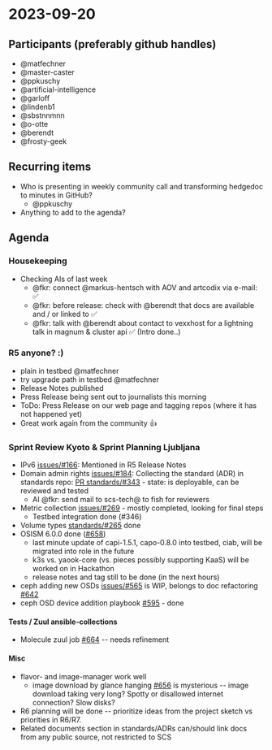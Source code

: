 # 2023-09-20

## Participants (preferably github handles)

- @matfechner
- @master-caster
- @ppkuschy
- @artificial-intelligence
- @garloff
- @lindenb1
- @sbstnnmnn
- @o-otte
- @berendt
- @frosty-geek

## Recurring items

- Who is presenting in weekly community call and transforming hedgedoc to minutes in GitHub?
    - @ppkuschy
- Anything to add to the agenda?

## Agenda

### Housekeeping 

- Checking AIs of last week
    - @fkr: connect @markus-hentsch with AOV and artcodix via e-mail: ✅
    - @fkr: before release: check with @berendt that docs are available and / or linked to ✅
    - @fkr: talk with @berendt about contact to vexxhost for a lightning talk in magnum & cluster api ✅ (Intro done..)

### R5 anyone? :)

- plain in testbed @matfechner
- try upgrade path in testbed @matfechner
- Release Notes published
- Press Release being sent out to journalists this morning
- ToDo: Press Release on our web page and tagging repos (where it has not happened yet)
- Great work again from the community :thumbsup:

### Sprint Review Kyoto & Sprint Planning Ljubljana
* IPv6 [issues/#166](https://github.com/SovereignCloudStack/issues/issues/166): Mentioned in R5 Release Notes
* Domain admin rights [issues/#184](https://github.com/SovereignCloudStack/issues/issues/184): Collecting the standard (ADR) in standards repo: [PR standards/#343](https://github.com/SovereignCloudStack/standards/pull/343) - state: is deployable, can be reviewed and tested
    * AI @fkr: send mail to scs-tech@ to fish for reviewers
* Metric collection [issues/#269](https://github.com/SovereignCloudStack/issues/issues/269) - mostly completed, looking for final steps
    * Testbed integration done (#346)
* Volume types [standards/#265](https://github.com/SovereignCloudStack/standards/issues/265) done
* OSISM 6.0.0 done ([#658](https://github.com/osism/issues/issues/658))
    * last minute update of capi-1.5.1, capo-0.8.0 into testbed, ciab, will be migrated into role in the future
    * k3s vs. yaook-core (vs. pieces possibly supporting  KaaS) will be worked on in Hackathon
    * release notes and tag still to be done (in the next hours)
* ceph adding new OSDs [issues/#565](https://github.com/osism/issues/issues/565) is WIP, belongs to doc refactoring [#642](https://github.com/osism/issues/issues/642)
* ceph OSD device addition playbook [#595](https://github.com/osism/issues/issues/595) - done

#### Tests / Zuul ansible-collections 
* Molecule zuul job [#664](https://github.com/osism/issues/issues/664) -- needs refinement

#### Misc
* flavor- and image-manager work well
    * image download by glance hanging [#656](https://github.com/osism/openstack-image-manager/issues/656) is mysterious -- image download taking very long? Spotty or disallowed internet connection? Slow disks?
* R6 planning will be done -- prioritize ideas from the project sketch vs priorities in R6/R7.
* Related documents section in standards/ADRs can/should link docs from any public source, not restricted to SCS
